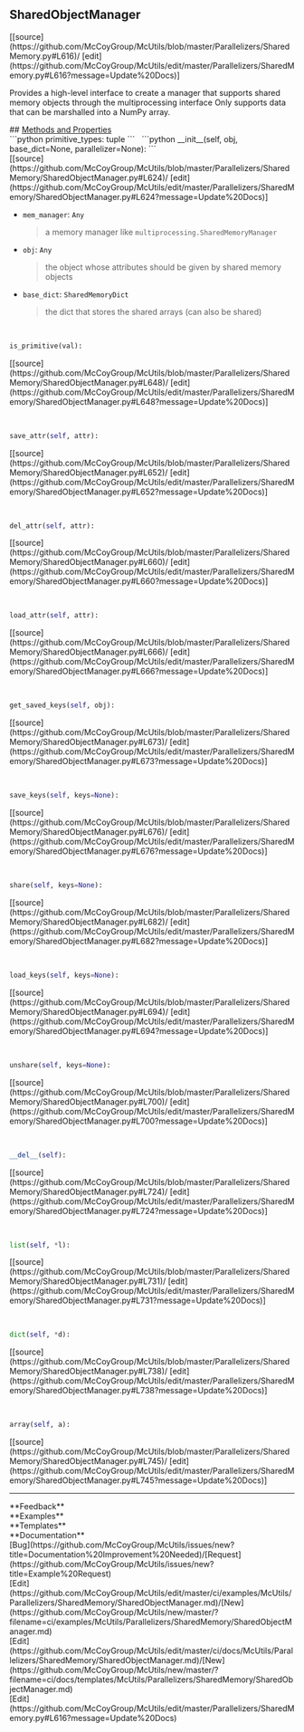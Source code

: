 ## <a id="McUtils.Parallelizers.SharedMemory.SharedObjectManager">SharedObjectManager</a> 

<div class="docs-source-link" markdown="1">
[[source](https://github.com/McCoyGroup/McUtils/blob/master/Parallelizers/SharedMemory.py#L616)/
[edit](https://github.com/McCoyGroup/McUtils/edit/master/Parallelizers/SharedMemory.py#L616?message=Update%20Docs)]
</div>

Provides a high-level interface to create a manager
that supports shared memory objects through the multiprocessing
interface
Only supports data that can be marshalled into a NumPy array.







<div class="collapsible-section">
 <div class="collapsible-section collapsible-section-header" markdown="1">
## <a class="collapse-link" data-toggle="collapse" href="#methods" markdown="1"> Methods and Properties</a> <a class="float-right" data-toggle="collapse" href="#methods"><i class="fa fa-chevron-down"></i></a>
 </div>
 <div class="collapsible-section collapsible-section-body collapse show" id="methods" markdown="1">
 ```python
primitive_types: tuple
```
<a id="McUtils.Parallelizers.SharedMemory.SharedObjectManager.__init__" class="docs-object-method">&nbsp;</a> 
```python
__init__(self, obj, base_dict=None, parallelizer=None): 
```
<div class="docs-source-link" markdown="1">
[[source](https://github.com/McCoyGroup/McUtils/blob/master/Parallelizers/SharedMemory/SharedObjectManager.py#L624)/
[edit](https://github.com/McCoyGroup/McUtils/edit/master/Parallelizers/SharedMemory/SharedObjectManager.py#L624?message=Update%20Docs)]
</div>

  - `mem_manager`: `Any`
    > a memory manager like `multiprocessing.SharedMemoryManager`
  - `obj`: `Any`
    > the object whose attributes should be given by shared memory objects
  - `base_dict`: `SharedMemoryDict`
    > the dict that stores the shared arrays (can also be shared)


<a id="McUtils.Parallelizers.SharedMemory.SharedObjectManager.is_primitive" class="docs-object-method">&nbsp;</a> 
```python
is_primitive(val): 
```
<div class="docs-source-link" markdown="1">
[[source](https://github.com/McCoyGroup/McUtils/blob/master/Parallelizers/SharedMemory/SharedObjectManager.py#L648)/
[edit](https://github.com/McCoyGroup/McUtils/edit/master/Parallelizers/SharedMemory/SharedObjectManager.py#L648?message=Update%20Docs)]
</div>


<a id="McUtils.Parallelizers.SharedMemory.SharedObjectManager.save_attr" class="docs-object-method">&nbsp;</a> 
```python
save_attr(self, attr): 
```
<div class="docs-source-link" markdown="1">
[[source](https://github.com/McCoyGroup/McUtils/blob/master/Parallelizers/SharedMemory/SharedObjectManager.py#L652)/
[edit](https://github.com/McCoyGroup/McUtils/edit/master/Parallelizers/SharedMemory/SharedObjectManager.py#L652?message=Update%20Docs)]
</div>


<a id="McUtils.Parallelizers.SharedMemory.SharedObjectManager.del_attr" class="docs-object-method">&nbsp;</a> 
```python
del_attr(self, attr): 
```
<div class="docs-source-link" markdown="1">
[[source](https://github.com/McCoyGroup/McUtils/blob/master/Parallelizers/SharedMemory/SharedObjectManager.py#L660)/
[edit](https://github.com/McCoyGroup/McUtils/edit/master/Parallelizers/SharedMemory/SharedObjectManager.py#L660?message=Update%20Docs)]
</div>


<a id="McUtils.Parallelizers.SharedMemory.SharedObjectManager.load_attr" class="docs-object-method">&nbsp;</a> 
```python
load_attr(self, attr): 
```
<div class="docs-source-link" markdown="1">
[[source](https://github.com/McCoyGroup/McUtils/blob/master/Parallelizers/SharedMemory/SharedObjectManager.py#L666)/
[edit](https://github.com/McCoyGroup/McUtils/edit/master/Parallelizers/SharedMemory/SharedObjectManager.py#L666?message=Update%20Docs)]
</div>


<a id="McUtils.Parallelizers.SharedMemory.SharedObjectManager.get_saved_keys" class="docs-object-method">&nbsp;</a> 
```python
get_saved_keys(self, obj): 
```
<div class="docs-source-link" markdown="1">
[[source](https://github.com/McCoyGroup/McUtils/blob/master/Parallelizers/SharedMemory/SharedObjectManager.py#L673)/
[edit](https://github.com/McCoyGroup/McUtils/edit/master/Parallelizers/SharedMemory/SharedObjectManager.py#L673?message=Update%20Docs)]
</div>


<a id="McUtils.Parallelizers.SharedMemory.SharedObjectManager.save_keys" class="docs-object-method">&nbsp;</a> 
```python
save_keys(self, keys=None): 
```
<div class="docs-source-link" markdown="1">
[[source](https://github.com/McCoyGroup/McUtils/blob/master/Parallelizers/SharedMemory/SharedObjectManager.py#L676)/
[edit](https://github.com/McCoyGroup/McUtils/edit/master/Parallelizers/SharedMemory/SharedObjectManager.py#L676?message=Update%20Docs)]
</div>


<a id="McUtils.Parallelizers.SharedMemory.SharedObjectManager.share" class="docs-object-method">&nbsp;</a> 
```python
share(self, keys=None): 
```
<div class="docs-source-link" markdown="1">
[[source](https://github.com/McCoyGroup/McUtils/blob/master/Parallelizers/SharedMemory/SharedObjectManager.py#L682)/
[edit](https://github.com/McCoyGroup/McUtils/edit/master/Parallelizers/SharedMemory/SharedObjectManager.py#L682?message=Update%20Docs)]
</div>


<a id="McUtils.Parallelizers.SharedMemory.SharedObjectManager.load_keys" class="docs-object-method">&nbsp;</a> 
```python
load_keys(self, keys=None): 
```
<div class="docs-source-link" markdown="1">
[[source](https://github.com/McCoyGroup/McUtils/blob/master/Parallelizers/SharedMemory/SharedObjectManager.py#L694)/
[edit](https://github.com/McCoyGroup/McUtils/edit/master/Parallelizers/SharedMemory/SharedObjectManager.py#L694?message=Update%20Docs)]
</div>


<a id="McUtils.Parallelizers.SharedMemory.SharedObjectManager.unshare" class="docs-object-method">&nbsp;</a> 
```python
unshare(self, keys=None): 
```
<div class="docs-source-link" markdown="1">
[[source](https://github.com/McCoyGroup/McUtils/blob/master/Parallelizers/SharedMemory/SharedObjectManager.py#L700)/
[edit](https://github.com/McCoyGroup/McUtils/edit/master/Parallelizers/SharedMemory/SharedObjectManager.py#L700?message=Update%20Docs)]
</div>


<a id="McUtils.Parallelizers.SharedMemory.SharedObjectManager.__del__" class="docs-object-method">&nbsp;</a> 
```python
__del__(self): 
```
<div class="docs-source-link" markdown="1">
[[source](https://github.com/McCoyGroup/McUtils/blob/master/Parallelizers/SharedMemory/SharedObjectManager.py#L724)/
[edit](https://github.com/McCoyGroup/McUtils/edit/master/Parallelizers/SharedMemory/SharedObjectManager.py#L724?message=Update%20Docs)]
</div>


<a id="McUtils.Parallelizers.SharedMemory.SharedObjectManager.list" class="docs-object-method">&nbsp;</a> 
```python
list(self, *l): 
```
<div class="docs-source-link" markdown="1">
[[source](https://github.com/McCoyGroup/McUtils/blob/master/Parallelizers/SharedMemory/SharedObjectManager.py#L731)/
[edit](https://github.com/McCoyGroup/McUtils/edit/master/Parallelizers/SharedMemory/SharedObjectManager.py#L731?message=Update%20Docs)]
</div>


<a id="McUtils.Parallelizers.SharedMemory.SharedObjectManager.dict" class="docs-object-method">&nbsp;</a> 
```python
dict(self, *d): 
```
<div class="docs-source-link" markdown="1">
[[source](https://github.com/McCoyGroup/McUtils/blob/master/Parallelizers/SharedMemory/SharedObjectManager.py#L738)/
[edit](https://github.com/McCoyGroup/McUtils/edit/master/Parallelizers/SharedMemory/SharedObjectManager.py#L738?message=Update%20Docs)]
</div>


<a id="McUtils.Parallelizers.SharedMemory.SharedObjectManager.array" class="docs-object-method">&nbsp;</a> 
```python
array(self, a): 
```
<div class="docs-source-link" markdown="1">
[[source](https://github.com/McCoyGroup/McUtils/blob/master/Parallelizers/SharedMemory/SharedObjectManager.py#L745)/
[edit](https://github.com/McCoyGroup/McUtils/edit/master/Parallelizers/SharedMemory/SharedObjectManager.py#L745?message=Update%20Docs)]
</div>
 </div>
</div>












---


<div markdown="1" class="text-secondary">
<div class="container">
  <div class="row">
   <div class="col" markdown="1">
**Feedback**   
</div>
   <div class="col" markdown="1">
**Examples**   
</div>
   <div class="col" markdown="1">
**Templates**   
</div>
   <div class="col" markdown="1">
**Documentation**   
</div>
   <div class="col" markdown="1">
   
</div>
   <div class="col" markdown="1">
   
</div>
   <div class="col" markdown="1">
   
</div>
</div>
  <div class="row">
   <div class="col" markdown="1">
[Bug](https://github.com/McCoyGroup/McUtils/issues/new?title=Documentation%20Improvement%20Needed)/[Request](https://github.com/McCoyGroup/McUtils/issues/new?title=Example%20Request)   
</div>
   <div class="col" markdown="1">
[Edit](https://github.com/McCoyGroup/McUtils/edit/master/ci/examples/McUtils/Parallelizers/SharedMemory/SharedObjectManager.md)/[New](https://github.com/McCoyGroup/McUtils/new/master/?filename=ci/examples/McUtils/Parallelizers/SharedMemory/SharedObjectManager.md)   
</div>
   <div class="col" markdown="1">
[Edit](https://github.com/McCoyGroup/McUtils/edit/master/ci/docs/McUtils/Parallelizers/SharedMemory/SharedObjectManager.md)/[New](https://github.com/McCoyGroup/McUtils/new/master/?filename=ci/docs/templates/McUtils/Parallelizers/SharedMemory/SharedObjectManager.md)   
</div>
   <div class="col" markdown="1">
[Edit](https://github.com/McCoyGroup/McUtils/edit/master/Parallelizers/SharedMemory.py#L616?message=Update%20Docs)   
</div>
   <div class="col" markdown="1">
   
</div>
   <div class="col" markdown="1">
   
</div>
   <div class="col" markdown="1">
   
</div>
</div>
</div>
</div>